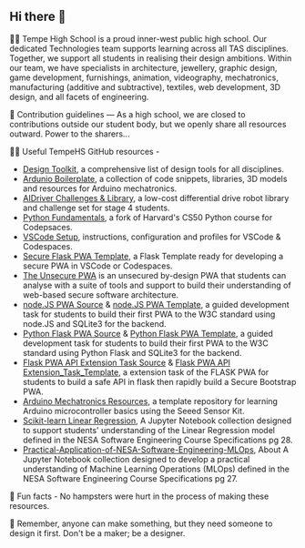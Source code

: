 ## Hi there 👋

🙋‍♀️ Tempe High School is a proud inner-west public high school. Our dedicated Technologies team supports learning across all TAS disciplines. Together, we support all students in realising their design ambitions. Within our team, we have specialists in architecture, jewellery, graphic design, game development, furnishings, animation, videography, mechatronics, manufacturing (additive and subtractive), textiles, web development, 3D design, and all facets of engineering.

🌈 Contribution guidelines — As a high school, we are closed to contributions outside our student body, but we openly share all resources outward. Power to the sharers...

👩‍💻 Useful TempeHS GitHub resources - 
- [Design Toolkit](https://tempehs.github.io/designToolKit/), a comprehensive list of design tools for all disciplines.
- [Ardunio Boilerplate](https://github.com/TempeHS/TempeHS_Ardunio_Boilerplate), a collection of code snippets, libraries, 3D models and resources for Arduino mechatronics.
- [AIDriver Challenges & Library](https://github.com/TempeHS/AIDriver_Challenges), a low-cost differential drive robot library and challenge set for stage 4 students.
- [Python Fundamentals](https://github.com/TempeHS/PythonFundamentals), a fork of Harvard's CS50 Python course for Codepsaces.
- [VSCode Setup](https://github.com/TempeHS/TempeHS_VSCode_Setup), instructions, configuration and profiles for VSCode & Codespaces.
- [Secure Flask PWA Template](https://github.com/TempeHS/Secure_Flask_PWA_Template), a Flask Template ready for developing a secure PWA in VSCode or Codespaces.
- [The Unsecure PWA](https://github.com/TempeHS/The_Unsecure_PWA) is an unsecured by-design PWA that students can analyse with a suite of tools and support to build their understanding of web-based secure software architecture.
- [node.JS PWA Source](https://github.com/TempeHS/NodeJS_PWA_Programming_For_The_Web_Task_Source) & [node.JS PWA Template](https://github.com/TempeHS/NodeJS_PWA_Programming_For_The_Web_Task_Template), a guided development task for students to build their first PWA to the W3C standard using node.JS and SQLite3 for the backend.
- [Python Flask PWA Source](https://github.com/TempeHS/Flask_PWA_Programming_For_The_Web_Task_Source) & [Python Flask PWA Template](https://github.com/TempeHS/Flask_PWA_Programming_For_The_Web_Task_Template), a guided development task for students to build their first PWA to the W3C standard using Python Flask and SQLite3 for the backend.
- [Flask PWA API Extension Task Source](https://github.com/TempeHS/Flask_PWA_API_Extension_Task_Source) & [Flask PWA API Extension_Task_Template](https://github.com/TempeHS/Flask_PWA_API_Extension_Task_Template), a extension task of the FLASK PWA for students to build a safe API in flask then rapidly build a Secure Bootstrap PWA.
- [Arduino Mechatronics Resources](https://github.com/TempeHS/TempeHS_Ardunio_Bootcamp), a template repository for learning Arduino microcontroller basics using the Seeed Sensor Kit.
- [Scikit-learn Linear Regression](https://github.com/TempeHS/NESA_Course_Specifications_Linear_Regression), A Jupyter Notebook collection designed to support students' understanding of the Linear Regression model defined in the NESA Software Engineering Course Specifications pg 28.
- [Practical-Application-of-NESA-Software-Engineering-MLOps](https://github.com/TempeHS/Practical-Application-of-NESA-Software-Engineering-MLOps), About
A Jupyter Notebook collection designed to develop a practical understanding of Machine Learning Operations (MLOps) defined in the NESA Software Engineering Course Specifications pg 27.

🍿 Fun facts - No hampsters were hurt in the process of making these resources.

🧙 Remember, anyone can make something, but they need someone to design it first. Don't be a maker; be a designer.
